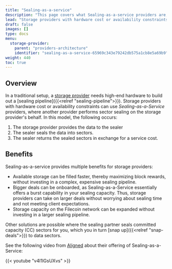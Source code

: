 ```yaml
---
title: "Sealing-as-a-service"
description: "This page covers what Sealing-as-a-service providers are, and how storage providers can utilize them in their infrastructure architecture."
lead: "Storage providers with hardware cost or availability constraints can use _Sealing-as-a-service_, in which another provider performs sector sealing on the storage providers behalf. This page describes how sealing-as-a-service works, and the benefits to storage providers."
draft: false
images: []
type: docs
menu:
  storage-provider:
    parent: "providers-architecture"
    identifier: "sealing-as-a-service-65969c343e79242db575a1cb8e5a69b9"
weight: 440
toc: true
---
```


## Overview

In a traditional setup, a [storage provider](https://docs.filecoin.io/reference/general/glossary/#storage-provider) needs high-end hardware to build out a [sealing pipeline]({{<relref "sealing-pipeline">}}). Storage providers with hardware cost or availability constraints can use _Sealing-as-a-Service_ providers, where another provider performs sector sealing on the storage provider's behalf. In this model, the following occurs:

1. The storage provider provides the data to the sealer
1. The sealer seals the data into sectors.
1. The sealer returns the sealed sectors in exchange for a service cost.

## Benefits

Sealing-as-a-service provides multiple benefits for storage providers:

- Available storage can be filled faster, thereby maximizing block rewards, without investing in a complex, expensive sealing pipeline.
- Bigger deals can be onboarded, as Sealing-as-a-Service essentially offers a burst capability in your sealing capacity. Thus, storage providers can take on larger deals without worrying about sealing time and not meeting client expectations.
- Storage capacity on the Filecoin network can be expanded without investing in a larger sealing pipeline.

Other solutions are possible where the sealing partner seals committed capacity (CC) sectors for you, which you in turn [snap up]({{<relref "snap-deals">}}) to data sectors.

See the following video from [Aligned](https://aligned.co/sealing-as-a-service) about their offering of Sealing-as-a-Service:

{{< youtube "v4l1lGsUXvs" >}}
